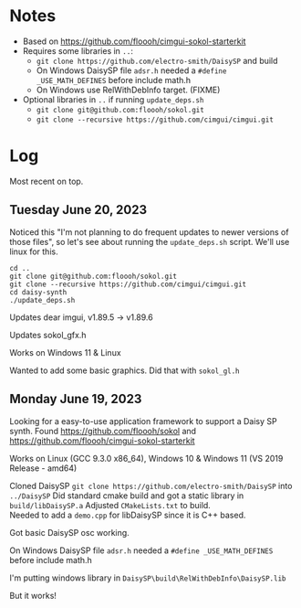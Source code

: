 # Notes
* Based on https://github.com/floooh/cimgui-sokol-starterkit
* Requires some libraries in `..`:
  * `git clone https://github.com/electro-smith/DaisySP` and build 
  * On Windows DaisySP file `adsr.h` needed a `#define _USE_MATH_DEFINES` before include math.h
  * On Windows use RelWithDebInfo target. (FIXME)
* Optional libraries in `..` if running `update_deps.sh` 
  * `git clone git@github.com:floooh/sokol.git`
  * `git clone --recursive https://github.com/cimgui/cimgui.git`
# Log
Most recent on top.
## Tuesday June 20, 2023

Noticed this "I'm not planning to do frequent updates to newer versions of those 
files", so let's see about running the `update_deps.sh` script.  We'll use linux for this.
```
cd ..
git clone git@github.com:floooh/sokol.git
git clone --recursive https://github.com/cimgui/cimgui.git
cd daisy-synth
./update_deps.sh
```

Updates dear imgui, v1.89.5 -> v1.89.6

Updates sokol_gfx.h

Works on Windows 11 & Linux

Wanted to add some basic graphics.  Did that with `sokol_gl.h`

## Monday June 19, 2023

Looking for a easy-to-use application framework to support a Daisy SP synth.  Found https://github.com/floooh/sokol and https://github.com/floooh/cimgui-sokol-starterkit

Works on Linux (GCC 9.3.0 x86_64), Windows 10 & Windows 11 (VS 2019 Release - amd64)

Cloned DaisySP  `git clone https://github.com/electro-smith/DaisySP` into `../DaisySP`
Did standard cmake build and got a static library in `build/libDaisySP.a`
Adjusted `CMakeLists.txt` to build.  
Needed to add a `demo.cpp` for libDaisySP since it is C++ based.

Got basic DaisySP osc working.

On Windows DaisySP file `adsr.h` needed a `#define _USE_MATH_DEFINES` before include math.h

I'm putting windows library in `DaisySP\build\RelWithDebInfo\DaisySP.lib`

But it works!